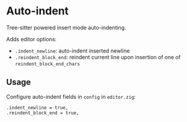 # Auto-indent

Tree-sitter powered insert mode auto-indenting.

Adds editor options:

- `.indent_newline`: auto-indent inserted newline
- `.reindent_block_end`: reindent current line upon insertion of one of `reindent_block_end_chars`

## Usage

Configure auto-indent fields in `config` in `editor.zig`:

```zig
.indent_newline = true,
.reindent_block_end = true,
```
